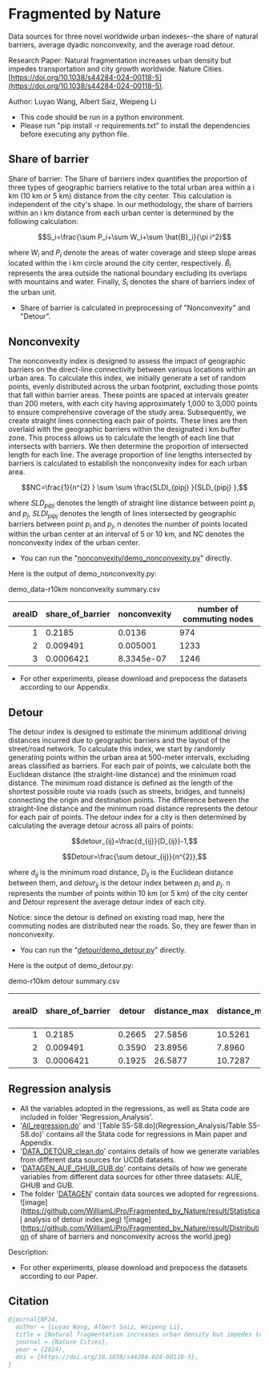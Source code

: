 # Fragmented by Nature
Data sources for three novel worldwide urban indexes--the share of natural barriers, average dyadic nonconvexity, and the average road detour.

Research Paper: Natural fragmentation increases urban density but impedes transportation and city growth worldwide. Nature Cities. [https://doi.org/10.1038/s44284-024-00118-5](https://doi.org/10.1038/s44284-024-00118-5).

Author: Luyao Wang, Albert Saiz, Weipeng Li

* This code should be run in a python environment.
* Please run "pip install -r requirements.txt" to install the dependencies before executing any python file.

## Share of barrier
Share of barrier: The Share of barriers index quantifies the proportion of three types of geographic barriers relative to the total urban area within a i km (10 km or 5 km) distance from the city center. This calculation is independent of the city's shape. In our methodology, the share of barriers within an i km distance from each urban center is determined by the following calculation:

$$S_i=\frac{\sum P_i+\sum W_i+\sum \hat{B}_i}{\pi i^2}$$

where $W_i$ and $P_i$ denote the areas of water coverage and steep slope areas located within the i km circle around the city center, respectively. $\hat{B}_i$ represents the area outside the national boundary excluding its overlaps with mountains and water. Finally, $S_i$ denotes the share of barriers index of the urban unit.

* Share of barrier is calculated in preprocessing of "Nonconvexity" and "Detour".

## Nonconvexity
The nonconvexity index is designed to assess the impact of geographic barriers on the direct-line connectivity between various locations within an urban area. To calculate this index, we initially generate a set of random points, evenly distributed across the urban footprint, excluding those points that fall within barrier areas. These points are spaced at intervals greater than 200 meters, with each city having approximately 1,000 to 3,000 points to ensure comprehensive coverage of the study area. Subsequently, we create straight lines connecting each pair of points. These lines are then overlaid with the geographic barriers within the designated i km buffer zone. This process allows us to calculate the length of each line that intersects with barriers. We then determine the proportion of intersected length for each line. The average proportion of line lengths intersected by barriers is calculated to establish the nonconvexity index for each urban area.

$$NC=\frac{1}{n^{2} } \sum \sum \frac{SLDI_{pipj} }{SLD_{pipj} },$$

where $SLD_{pipj}$ denotes the length of straight line distance between point $p_i$ and $p_j$, $SLDI_{pipj}$ denotes the length of lines intersected by geographic barriers between point $p_i$ and $p_j$, n denotes the number of points located within the urban center at an interval of 5 or 10 km, and NC denotes the nonconvexity index of the urban center.


* You can run the "[nonconvexity/demo_nonconvexity.py](nonconvexity/demo_nonconvexity.py)" directly. 

Here is the output of demo_nonconvexity.py:

<summary>demo_data-r10km nonconvexity summary.csv</summary>

| areaID | share_of_barrier | nonconvexity | number of commuting nodes |
|-------:|------------------|--------------|---------------------------|
|       1| 0.2185 | 0.0136 | 974     		|
|       2| 0.009491| 0.005001| 1233           	|
|       3| 0.0006421 | 8.3345e-07 | 1246       	|

* For other experiments, please download and prepocess the datasets according to our Appendix.

## Detour
The detour index is designed to estimate the minimum additional driving distances incurred due to geographic barriers and the layout of the street/road network. To calculate this index, we start by randomly generating points within the urban area at 500-meter intervals, excluding areas classified as barriers. For each pair of points, we calculate both the Euclidean distance (the straight-line distance) and the minimum road distance. The minimum road distance is defined as the length of the shortest possible route via roads (such as streets, bridges, and tunnels) connecting the origin and destination points. The difference between the straight-line distance and the minimum road distance represents the detour for each pair of points. The detour index for a city is then determined by calculating the average detour across all pairs of points:


$$detour_{ij}=\frac{d_{ij}}{D_{ij}}-1,$$

$$Detour=\frac{\sum detour_{ij}}{n^{2}},$$

where $d_{ij}$ is the minimum road distance, $D_{ij}$ is the Euclidean distance between them, and $detour_{ij}$ is the detour index between $p_i$ and $p_j$. n represents the number of points within 10 km (or 5 km) of the city center and Detour represent the average detour index of each city.


Notice: since the detour is defined on existing road map, here the commuting nodes are distributed near the roads. So, they are fewer than in nonconvexity.

* You can run the "[detour/demo_detour.py](detour/demo_detour.py)" directly.

Here is the output of demo_detour.py:

<summary>demo-r10km detour summary.csv</summary>

| areaID | share_of_barrier | detour | distance_max | distance_mean | distance_std | number of commuting nodes | number of road nodes |
|-----:|--------|--------|--------|---------|---------|-------|-------|
|     1| 0.2185 | 0.2665 | 27.5856 | 10.5261 | 5.0514 | 948 | 31498 |
|     2| 0.009491 | 0.3590 | 23.8956 | 7.8960 | 3.9693 | 313 | 6301 |
|     3| 0.0006421 | 0.1925 | 26.5877 | 10.7287 | 5.0226 | 1224 | 68350 |

##  Regression analysis

* All the variables adopted in the regressions, as well as Stata code are included in folder 'Regression_Analysis'.
* '[All_regression.do](Regression_Analysis/All_regression.do)' and '[Table S5-S8.do](Regression_Analysis/Table S5-S8.do)' contains all the Stata code for regressions in Main paper and Appendix.
* '[DATA_DETOUR_clean.do](Regression_Analysis/DATA_DETOUR_clean.do)'  contains details of how we generate  variables from different data sources for UCDB datasets. 
*  '[DATAGEN_AUE_GHUB_GUB.do](Regression_Analysis/DATAGEN_AUE_GHUB_GUB.do)' contains details of how we generate  variables from different data sources for other three datasets: AUE, GHUB and GUB. 
* The folder '[DATAGEN](Regression_Analysis/DATAGEN)' contain data sources we adopted for regressions. 
![image](https://github.com/WilliamLiPro/Fragmented_by_Nature/result/Statistical analysis of detour index.jpeg)
![image](https://github.com/WilliamLiPro/Fragmented_by_Nature/result/Distribution of share of barriers and nonconvexity across the world.jpeg)

Description: 

* For other experiments, please download and prepocess the datasets according to our Paper.

## Citation

```BibTeX
@journal{NF24,
  author = {Luyao Wang, Albert Saiz, Weipeng Li},
  title = {Natural fragmentation increases urban density but impedes transportation and city growth worldwide},
  journal = {Nature Cities},
  year = {2024},
  doi = {https://doi.org/10.1038/s44284-024-00118-5},
}
```
